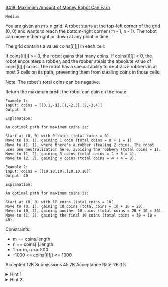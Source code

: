 [3418. Maximum Amount of Money Robot Can Earn](https://leetcode.com/problems/maximum-amount-of-money-robot-can-earn/)

`Medium`

You are given an m x n grid. A robot starts at the top-left corner of the grid (0, 0) and wants to reach the bottom-right corner (m - 1, n - 1). The robot can move either right or down at any point in time.

The grid contains a value coins[i][j] in each cell:

If coins[i][j] >= 0, the robot gains that many coins.
If coins[i][j] < 0, the robot encounters a robber, and the robber steals the absolute value of coins[i][j] coins.
The robot has a special ability to neutralize robbers in at most 2 cells on its path, preventing them from stealing coins in those cells.

Note: The robot's total coins can be negative.

Return the maximum profit the robot can gain on the route.

```
Example 1:
Input: coins = [[0,1,-1],[1,-2,3],[2,-3,4]]
Output: 8

Explanation:

An optimal path for maximum coins is:

Start at (0, 0) with 0 coins (total coins = 0).
Move to (0, 1), gaining 1 coin (total coins = 0 + 1 = 1).
Move to (1, 1), where there's a robber stealing 2 coins. The robot uses one neutralization here, avoiding the robbery (total coins = 1).
Move to (1, 2), gaining 3 coins (total coins = 1 + 3 = 4).
Move to (2, 2), gaining 4 coins (total coins = 4 + 4 = 8).

Example 2:
Input: coins = [[10,10,10],[10,10,10]]
Output: 40

Explanation:

An optimal path for maximum coins is:

Start at (0, 0) with 10 coins (total coins = 10).
Move to (0, 1), gaining 10 coins (total coins = 10 + 10 = 20).
Move to (0, 2), gaining another 10 coins (total coins = 20 + 10 = 30).
Move to (1, 2), gaining the final 10 coins (total coins = 30 + 10 = 40).
```

Constraints:

- m == coins.length
- n == coins[i].length
- 1 <= m, n <= 500
- -1000 <= coins[i][j] <= 1000

Accepted
12K
Submissions
45.7K
Acceptance Rate
26.3%

<details>
<summary>Hint 1</summary>

Use Dynamic Programming.

</details>
<details>
<summary>Hint 2</summary>

\Let dp[i][j][k] denote the maximum amount of money a robot can earn by starting at cell (i,j) and having neutralized k robots.

</details>
